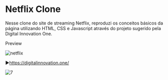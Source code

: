 # Netflix Clone
Nesse clone do site de streaming Netflix, reproduzi os conceitos básicos da página utilizando HTML, CSS e Javascript através do projeto sugerido pela Digital Innovation One.

Preview

![netflix](https://user-images.githubusercontent.com/89155684/136439460-ccde135c-e583-4f8b-913c-065dc660d5cc.png)

▶https://digitalinnovation.one/

![7](https://user-images.githubusercontent.com/89155684/136717967-baaf216b-f81e-4e27-9374-495ec84e2997.png)
